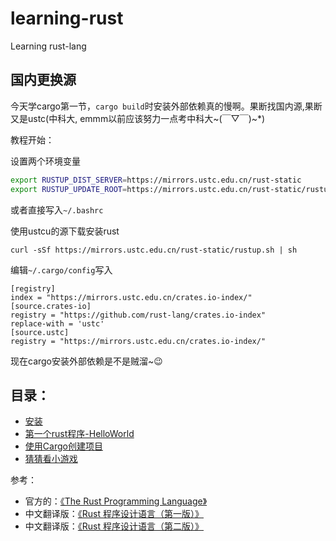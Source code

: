 # learning-rust
Learning rust-lang

## 国内更换源
今天学cargo第一节，`cargo build`时安装外部依赖真的慢啊。果断找国内源,果断又是ustc(中科大, emmm以前应该努力一点考中科大~(￣▽￣)~\*)

教程开始：

设置两个环境变量
```bash
export RUSTUP_DIST_SERVER=https://mirrors.ustc.edu.cn/rust-static
export RUSTUP_UPDATE_ROOT=https://mirrors.ustc.edu.cn/rust-static/rustup
```
或者直接写入`~/.bashrc`

使用ustcu的源下载安装rust
```
curl -sSf https://mirrors.ustc.edu.cn/rust-static/rustup.sh | sh
```
编辑`~/.cargo/config`写入
```
[registry]
index = "https://mirrors.ustc.edu.cn/crates.io-index/"
[source.crates-io]
registry = "https://github.com/rust-lang/crates.io-index"
replace-with = 'ustc'
[source.ustc]
registry = "https://mirrors.ustc.edu.cn/crates.io-index/"
```
现在cargo安装外部依赖是不是贼溜~😉

## 目录：
* [安装](./docs/install.md)
* [第一个rust程序-HelloWorld](./docs/hello-world.md)
* [使用Cargo创建项目](./docs/hello-cargo.md)
* [猜猜看小游戏](./docs/guessing-game.md)

参考：
* 官方的：[《The Rust Programming Language》](https://doc.rust-lang.org/book/)
* 中文翻译版：[《Rust 程序设计语言（第一版）》](https://www.gitbook.com/book/kaisery/rust-book-chinese)
* 中文翻译版：[《Rust 程序设计语言（第二版）》](https://kaisery.github.io/trpl-zh-cn)



